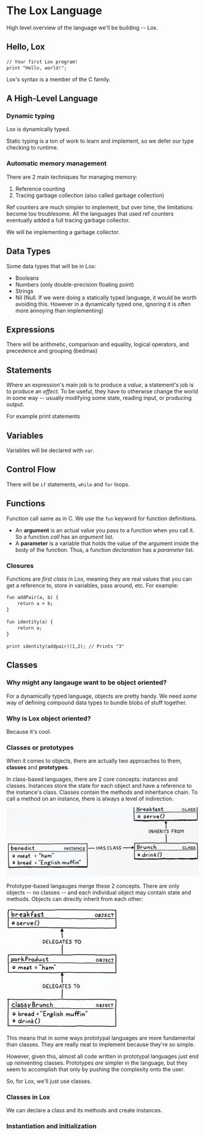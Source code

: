 # The Lox Language
High level overview of the language we'll be building -- Lox.

## Hello, Lox
```
// Your first Lox program!
print "Hello, world!";
```

Lox's syntax is a member of the C family. 

## A High-Level Language
### Dynamic typing
Lox is dynamically typed. 

Static typing is a ton of work to learn and implement, so we defer our type checking to runtime. 

### Automatic memory management
There are 2 main techniques for managing memory:
1. Reference counting
2. Tracing garbage collection (also called garbage collection)

Ref counters are much simpler to implement, but over time, the limitations become too troublesome. All the languages that used ref counters eventually added a full tracing garbage collector. 

We will be implementing a garbage collector.

## Data Types
Some data types that will be in Lox:
- Booleans
- Numbers (only double-precision floating point)
- Strings
- Nil (Null. If we were doing a statically typed language, it would be worth avoiding this. However in a dynamically typed one, ignoring it is often more annoying than implementing)

## Expressions
There will be arithmetic, comparison and equality, logical operators, and precedence and grouping (bedmas)

## Statements
Where an expression's main job is to produce a *value*, a statement's job is to produce an *effect*.  To be useful, they have to otherwise change the world in some way -- usually modifying some state, reading input, or producing output. 

For example print statements

## Variables
Variables will be declared with `var`. 

## Control Flow
There will be `if` statements, `while` and `for` loops. 

## Functions
Function call same as in C. We use the `fun` keyword for function definitions. 
- An **argument** is an actual value you pass to a function when you call it. So a function *call* has an *argument* list. 
- A **parameter** is a variable that holds the value of the argument inside the body of the function. Thus, a function *declaration* has a *parameter* list. 

### Closures
Functions are *first class* in Lox, meaning they are real values that you can get a reference to, store in variables, pass around, etc. For example:
```
fun addPair(a, b) {
    return a + b;
}

fun identity(a) {
    return a;
}

print identity(addpair)(1,2); // Prints "3"
```

## Classes
### Why might any langauge want to be object oriented?
For a dynamically typed language, objects are pretty handy. We need *some* way of defining compound data types to bundle blobs of stuff together. 

### Why is Lox object oriented?
Because it's cool.

### Classes or prototypes
When it comes to objects, there are actually two approaches to them, **classes** and **prototypes**. 

In class-based languages, there are 2 core concepts: instances and classes. Instances store the state for each object and have a reference to the instance's class. Classes contain the methods and inheritance chain. To call a method on an instance, there is always a level of indirection. 

![inheritance diagram](assets/class.jpg)

Prototype-based langauges merge these 2 concepts. There are only objects -- no classes -- and each individual object may contain state and methods. Objects can directly inherit from each other:

![objects diagram](assets/objects.jpg)

This means that in some ways prototypal languages are more fundamental than classes. They are really neat to implement because they're so simple. 

However, given this, almost all code written in prototypal languages just end up reinventing classes. Prototypes *are* simpler in the language, but they seem to accomplish that only by pushing the complexity onto the user. 

So, for Lox, we'll just use classes.

### Classes in Lox
We can declare a class and its methods and create instances.

### Instantiation and initialization
